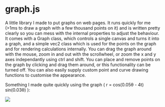 # graph.js

A little library I made to put graphs on web pages. It runs quickly for me (>1ms to draw a graph with a few thousand points on it) and is written pretty clearly so you can mess with the internal properties to adjust the behaviour. It comes with a Graph class, which controls a single canvas and turns it into a graph, and a simple vec2 class which is used for the points on the graph and for rendering calculations internally. You can drag the graph around with the mouse, zoom in and out with the scrollwheel, or zoom the x and y axes independantly using ctrl and shift. You can place and remove points on the graph by clicking and drag them around, or this functionality can be turned off. You can also easily supply custom point and curve drawing functions to customise the appearance.

Something I made quite quickly using the graph ( r = cos(0.05θ - 4t) sin(0.03θ) ):

![](https://github.com/OscarSaharoy/graph.js/blob/master/demo.gif)
